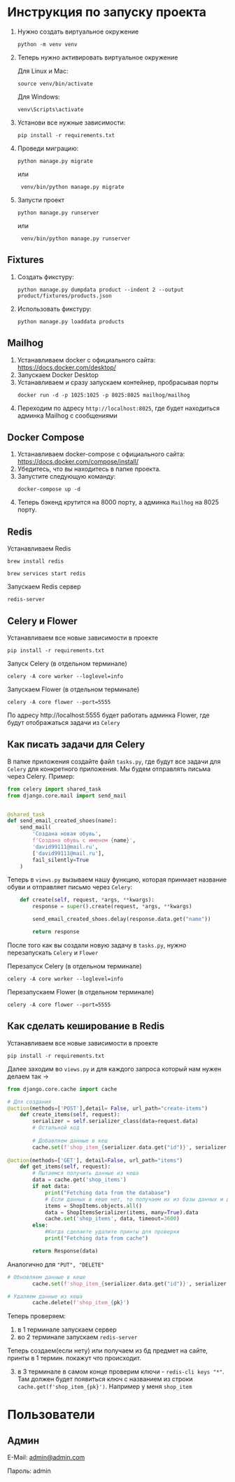 # Инструкция по запуску проекта
1. Нужно создать виртуальное окружение
    ```
    python -m venv venv
    ```

2. Теперь нужно активировать виртуальное окружение

    Для Linux и Mac:
    ```
    source venv/bin/activate
    ```

    Для Windows:
    ```
    venv\Scripts\activate
    ```

3. Установи все нужные зависимости:
    ```
    pip install -r requirements.txt
    ```
   
4. Проведи миграцию:
    ```
    python manage.py migrate
    ```
   или
   ```
    venv/bin/python manage.py migrate
    ```

5. Запусти проект
    ```
    python manage.py runserver
    ```
   или 
   ```
    venv/bin/python manage.py runserver
    ```

## Fixtures
1. Создать фикстуру:
   ```
   python manage.py dumpdata product --indent 2 --output product/fixtures/products.json
   ```
2. Использовать фикстуру:
   ```
   python manage.py loaddata products
   ```
   
## Mailhog
1. Устанавливаем docker с официального сайта: https://docs.docker.com/desktop/
2. Запускаем Docker Desktop
3. Устанавливаем и сразу запускаем контейнер, пробрасывая порты
   ```
   docker run -d -p 1025:1025 -p 8025:8025 mailhog/mailhog
   ```
4. Переходим по адресу `http://localhost:8025`, где будет находиться админка Mailhog с сообщениями
   
## Docker Compose
1. Устанавливаем docker-compose с официального сайта: https://docs.docker.com/compose/install/
2. Убедитесь, что вы находитесь в папке проекта.
3. Запустите следующую команду:
   ```
   docker-compose up -d
   ```
4. Теперь бэкенд крутится на 8000 порту, а админка `Mailhog` на 8025 порту.

## Redis
Устанавливаем Redis
```
brew install redis
```
```
brew services start redis
```
Запускаем Redis сервер
```
redis-server
```

## Celery и Flower
Устанавливаем все новые зависимости в проекте
```
pip install -r requirements.txt
```
Запуск Celery (в отдельном терминале)
```
celery -A core worker --loglevel=info
```
Запускаем Flower (в отдельном терминале)
```
celery -A core flower --port=5555
```
По адресу http://localhost:5555 будет работать админка Flower, где будут отображаться задачи из `Celery`

## Как писать задачи для Celery
В папке приложения создайте файл `tasks.py`, где будут все задачи для `Celery` для конкретного приложения. Мы будем отправлять письма через Celery. Пример:
```python
from celery import shared_task
from django.core.mail import send_mail


@shared_task
def send_email_created_shoes(name):
    send_mail(
        'Создана новая обувь',
        f'Создана обувь с именем {name}',
        'david99111@mail.ru',
        ['david99111@mail.ru'],
        fail_silently=True
    )
```

Теперь в `views.py` вызываем нашу функцию, которая принмает название обуви и отправляет письмо через `Celery`:
```python
    def create(self, request, *args, **kwargs):
        response = super().create(request, *args, **kwargs)

        send_email_created_shoes.delay(response.data.get("name"))

        return response
```

После того как вы создали новую задачу в `tasks.py`, нужно перезапускать `Celery` и `Flower`

Перезапуск Celery (в отдельном терминале)
```
celery -A core worker --loglevel=info
```
Перезапускаем Flower (в отдельном терминале)
```
celery -A core flower --port=5555
```

## Как сделать кеширование в Redis
Устанавливаем все новые зависимости в проекте
```
pip install -r requirements.txt
```
Далее заходим во `views.py` и для каждого запроса который нам нужен делаем так ->  
```python
from django.core.cache import cache

# Для создания
@action(methods=['POST'],detail= False, url_path="create-items")
    def create_items(self, request):
        serializer = self.serializer_class(data=request.data)
        # Остальной код
        
        # Добавляем данные в кеш
        cache.set(f'shop_item_{serializer.data.get("id")}', serializer.data, timeout=3600)
        
@action(methods=['GET'], detail=False, url_path="items")
    def get_items(self, request):
        # Пытаемся получить данные из кеша
        data = cache.get('shop_items')
        if not data:
            print("Fetching data from the database")
            # Если данных в кеше нет, то получаем их из базы данных и добавляем в кеш
            items = ShopItems.objects.all()
            data = ShopItemsSerializer(items, many=True).data
            cache.set('shop_items', data, timeout=3600)
        else:
            #Когда сделаете удалите принты для проверки
            print("Fetching data from cache")

        return Response(data)
```
Аналогично для `"PUT", "DELETE"` 
```python
# Обновляем данные в кеше
        cache.set(f'shop_item_{serializer.data.get("id")}', serializer.data, timeout=3600)

# Удаляем данные из кеша
        cache.delete(f'shop_item_{pk}')
```
Теперь проверяем:
1. в 1 терминале запускаем сервер
2. во 2 терминале запускаем `redis-server`

Теперь создаем(если нету) или получаем из бд предмет на сайте, принты в 1 термин. покажут что происходит.

3. в 3 терминале в самом конце проверим ключи - `redis-cli keys "*"`. 
Там должен будет появиться ключ с названием из строки `cache.get(f'shop_item_{pk}')`. Например у меня `shop_item`

# Пользователи
## Админ
E-Mail: admin@admin.com

Пароль: admin


